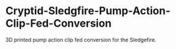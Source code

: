 # Cryptid-Sledgfire-Pump-Action-Clip-Fed-Conversion
3D printed pump action clip fed conversion for the Sledgefire. 
